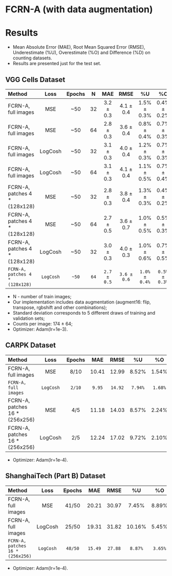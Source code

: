 # FCRN-A (with data augmentation)

# Results
* Mean Absolute Error (MAE), Root Mean Squared Error (RMSE), Underestimate (%U), Overestimate (%O) and Difference (%D) on counting datasets.
* Results are presented just for the test set.

## VGG Cells Dataset
| Method                        | Loss    | Epochs | N     | MAE       | RMSE       | %U          | %O          | %D          |
| :---                          | :---:   | :---:  | :---: | :---:     | :---:      | :---:       | :---:       | :---:       |
| FCRN-A, full images           | MSE     | ~50    | 32    | 3.2 ± 0.3 | 4.1 ± 0.4  | 1.5% ± 0.3% | 0.4% ± 0.2% | 1.9% ± 0.1% |
| FCRN-A, full images           | MSE     | ~50    | 64    | 2.8 ± 0.3 | 3.6 ± 0.4  | 0.8% ± 0.4% | 0.7% ± 0.3% | 1.6% ± 0.2% |
| FCRN-A, full images           | LogCosh | ~50    | 32    | 3.1 ± 0.3 | 4.0 ± 0.4  | 1.2% ± 0.3% | 0.7% ± 0.3% | 1.8% ± 0.2% |
| FCRN-A, full images           | LogCosh | ~50    | 64    | 3.1 ± 0.3 | 4.1 ± 0.4  | 1.1% ± 0.5% | 0.7% ± 0.4% | 1.8% ± 0.2% |
| FCRN-A, patches 4 * (128x128) | MSE     | ~50    | 32    | 2.8 ± 0.3 | 3.8 ± 0.4  | 1.3% ± 0.3% | 0.4% ± 0.2% | 1.7% ± 0.2% |
| FCRN-A, patches 4 * (128x128) | MSE     | ~50    | 64    | 2.7 ± 0.5 | 3.6 ± 0.7  | 1.0% ± 0.5% | 0.5% ± 0.3% | 1.6% ± 0.3% |
| FCRN-A, patches 4 * (128x128) | LogCosh | ~50    | 32    | 3.0 ± 0.3 | 4.0 ± 0.3  | 1.0% ± 0.6% | 0.7% ± 0.5% | 1.8% ± 0.1% |
|`FCRN-A, patches 4 * (128x128)`|`LogCosh`|`~50`   |`64`   |`2.7 ± 0.5`|`3.6 ± 0.6` |`1.0% ± 0.4%`|`0.5% ± 0.3%`|`1.6% ± 0.3%`|

* N - number of train images;
* Our implementation includes data augmentation (augment16: flip, transpose, rgbshift and other combinations);
* Standard deviation corresponds to 5 different draws of training and validation sets;
* Counts per image: 174 ± 64;
* Optimizer: Adam(lr=1e-3).

## CARPK Dataset
| Method                        | Loss    | Epochs | MAE   | RMSE   | %U     | %O     |  %D    |
| :---                          | :---:   | :---:  | :---: | :---:  | :---:  | :---:  | :---:  |
| FCRN-A, full images           | MSE     |  8/10  | 10.41 | 12.99  |  8.52% |  1.54% | 10.06% |
|`FCRN-A, full images`          |`LogCosh`| `2/10` | `9.95`|`14.92` | `7.94%`| `1.68%`| `9.62%`|
| FCRN-A, patches 16 * (256x256)| MSE     |  4/5   | 11.18 | 14.03  |  8.57% |  2.24% | 10.81% |
| FCRN-A, patches 16 * (256x256)| LogCosh |  2/5   | 12.24 | 17.02  |  9.72% |  2.10% | 11.82% |

* Optimizer: Adam(lr=1e-4).

## ShanghaiTech (Part B) Dataset
| Method                         | Loss    | Epochs | MAE    | RMSE   | %U      | %O     |  %D     |
| :---                           | :---:   | :---:  | :---:  | :---:  | :---:   | :---:  | :---:   |
| FCRN-A, full images            | MSE     | 41/50  | 20.21  | 30.97  |  7.45%  |  8.89% | 16.34%  |
| FCRN-A, full images            | LogCosh | 25/50  | 19.31  | 31.82  | 10.16%  |  5.45% | 15.61%  |
|`FCRN-A, patches 16 * (256x256)`|`LogCosh`|`48/50` |`15.49` |`27.88` | `8.87%` | `3.65%`|`12.52%` |

* Optimizer: Adam(lr=1e-4).

